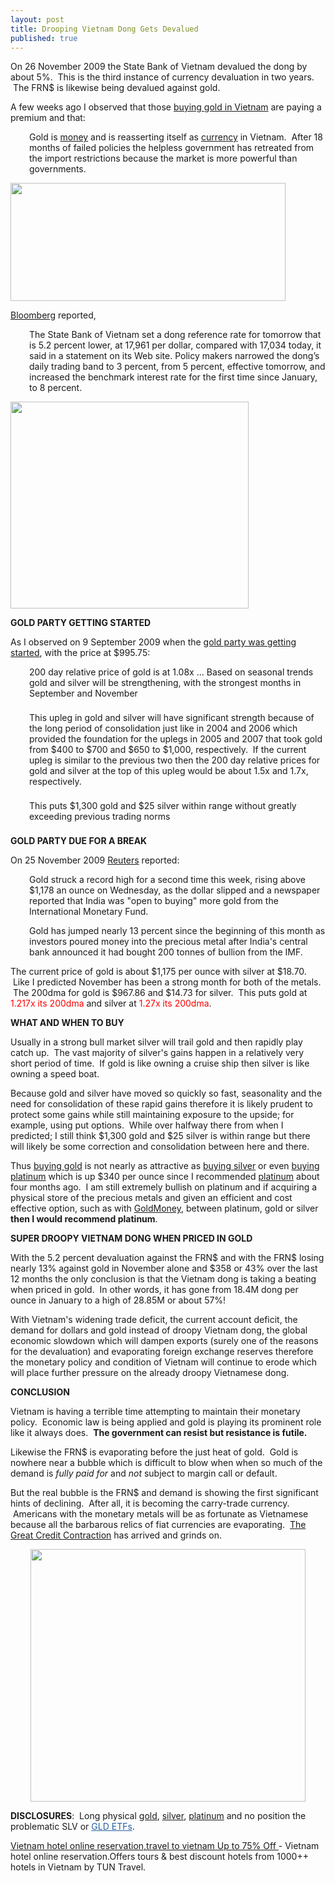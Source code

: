 ```yaml
---
layout: post
title: Drooping Vietnam Dong Gets Devalued
published: true
---
```

<p>On 26 November 2009 the State Bank of Vietnam devalued the dong by about 5%.  This is the third instance of currency devaluation in two years.  The FRN$ is likewise being devalued against gold.</p>
<p>A few weeks ago I observed that those <a title="buying gold in vietnam" href="http://www.runtogold.com/2009/11/gold-already-trading-at-1300-per-ounce/" target="_blank">buying gold in Vietnam</a> are paying a premium and that:</p>
<p style="padding-left: 30px;">Gold is <a title="what is money" href="http://www.greatcreditcontraction.com/what-is-money" target="_blank">money</a> and is reasserting itself as <a title="fiat currency" href="http://www.greatcreditcontraction.com/fiat-currency" target="_blank">currency</a> in Vietnam.  After 18 months of failed policies the helpless government has retreated from the import restrictions because the market is more powerful than governments.</p>
<p><img class="aligncenter" title="vietnam dong" src="{{ site.baseurl }}/images/vietnam-dong.jpg" alt="" width="440" height="189" /></p>
<p><a title="bloomberg" href="http://www.bloomberg.com/apps/news?pid=20601087&amp;sid=a4ZXpp8u_XLc&amp;pos=4#" target="_blank">Bloomberg</a> reported,</p>
<p style="padding-left: 30px;">The State Bank of Vietnam set a dong reference rate for tomorrow that is 5.2 percent lower, at 17,961 per dollar, compared with 17,034 today, it said in a statement on its Web site. Policy makers narrowed the dong’s daily trading band to 3 percent, from 5 percent, effective tomorrow, and increased the benchmark interest rate for the first time since January, to 8 percent.</p>
<p><img class="aligncenter" title="Vietnam dong devaluation" src="{{ site.baseurl }}/images/Vietnam-dong-devaluation.gif" alt="" width="381" height="331" /></p>
<p><strong>GOLD PARTY GETTING STARTED</strong></p>
<p>As I observed on 9 September 2009 when the <a title="gold party" href="http://www.runtogold.com/2009/09/gold-party-barely-started/" target="_blank">gold party was getting started</a>, with the price at $995.75:</p>
<p style="padding-top: 0px; padding-right: 0px; padding-bottom: 0px; padding-left: 30px; margin-top: 0px; margin-right: 0px; margin-bottom: 1.571em; margin-left: 0px;">200 day relative price of gold is at 1.08x … Based on seasonal trends gold and silver will be strengthening, with the strongest months in September and November</p>
<p style="padding-top: 0px; padding-right: 0px; padding-bottom: 0px; padding-left: 30px; margin-top: 0px; margin-right: 0px; margin-bottom: 1.571em; margin-left: 0px;">This upleg in gold and silver will have significant strength because of the long period of consolidation just like in 2004 and 2006 which provided the foundation for the uplegs in 2005 and 2007 that took gold from $400 to $700 and $650 to $1,000, respectively.  If the current upleg is similar to the previous two then the 200 day relative prices for gold and silver at the top of this upleg would be about 1.5x and 1.7x, respectively.</p>
<p style="padding-top: 0px; padding-right: 0px; padding-bottom: 0px; padding-left: 30px; margin-top: 0px; margin-right: 0px; margin-bottom: 1.571em; margin-left: 0px;">This puts $1,300 gold and $25 silver within range without greatly exceeding previous trading norms</p>
<p><strong>GOLD PARTY DUE FOR A BREAK</strong></p>
<p>On 25 November 2009 <a title="reuters" href="http://www.reuters.com/article/goldMktRpt/idUSSP53922820091125" target="_blank">Reuters</a> reported:</p>
<p style="padding-left: 30px;">Gold struck a record high for a second time this week, rising above $1,178 an ounce on Wednesday, as the dollar slipped and a newspaper reported that India was "open to buying" more gold from the International Monetary Fund.</p>
<p style="padding-left: 30px;">Gold has jumped nearly 13 percent since the beginning of this month as investors poured money into the precious metal after India's central bank announced it had bought 200 tonnes of bullion from the IMF.</p>
<p>The current price of gold is about $1,175 per ounce with silver at $18.70.  Like I predicted November has been a strong month for both of the metals.  The 200dma for gold is $967.86 and $14.73 for silver.  This puts gold at <span style="color: #ff0000;">1.217x its 200dma</span> and silver at <span style="color: #ff0000;">1.27x its 200dma</span>.</p>
<p><strong>WHAT AND WHEN TO BUY</strong></p>
<p>Usually in a strong bull market silver will trail gold and then rapidly play catch up.  The vast majority of silver's gains happen in a relatively very short period of time.  If gold is like owning a cruise ship then silver is like owning a speed boat.</p>
<p>Because gold and silver have moved so quickly so fast, seasonality and the need for consolidation of these rapid gains therefore it is likely prudent to protect some gains while still maintaining exposure to the upside; for example, using put options.  While over halfway there from when I predicted; I still think $1,300 gold and $25 silver is within range but there will likely be some correction and consolidation between here and there.</p>
<p>Thus <a title="buying gold" href="http://www.runtogold.com/how-to-buy-gold-or-silver/" target="_blank">buying gold</a> is not nearly as attractive as <a title="buying silver" href="http://www.how-to-buy-silver-safely.com/2009/06/buying-silver/" target="_blank">buying silver</a> or even <a title="buying platinum" href="http://www.how-to-buy-platinum-safely.com/2009/11/buying-platinum/" target="_blank">buying platinum</a> which is up $340 per ounce since I recommended <a title="buy platinum" href="http://www.runtogold.com/2009/07/platinum-liquidity-increases/" target="_blank">platinum</a> about four months ago.  I am still extremely bullish on platinum and if acquiring a physical store of the precious metals and given an efficient and cost effective option, such as with <a title="goldmoney" href="http://www.runtogold.com/goldmoney" target="_blank">GoldMoney</a>, between platinum, gold or silver <strong>then I would recommend platinum</strong>.</p>
<p><strong>SUPER DROOPY VIETNAM DONG WHEN PRICED IN GOLD</strong></p>
<p>With the 5.2 percent devaluation against the FRN$ and with the FRN$ losing nearly 13% against gold in November alone and $358 or 43% over the last 12 months the only conclusion is that the Vietnam dong is taking a beating when priced in gold.  In other words, it has gone from 18.4M dong per ounce in January to a high of 28.85M or about 57%!</p>
<p>With Vietnam's widening trade deficit, the current account deficit, the demand for dollars and gold instead of droopy Vietnam dong, the global economic slowdown which will dampen exports (surely one of the reasons for the devaluation) and evaporating foreign exchange reserves therefore the monetary policy and condition of Vietnam will continue to erode which will place further pressure on the already droopy Vietnamese dong.</p>
<p><strong>CONCLUSION</strong></p>
<p>Vietnam is having a terrible time attempting to maintain their monetary policy.  Economic law is being applied and gold is playing its prominent role like it always does.  <strong>The government can resist but resistance is futile.</strong></p>
<p>Likewise the FRN$ is evaporating before the just heat of gold.  Gold is nowhere near a bubble which is difficult to blow when when so much of the demand is <em>fully paid for</em> and <em>not</em> subject to margin call or default.</p>
<p>But the real bubble is the FRN$ and demand is showing the first significant hints of declining.  After all, it is becoming the carry-trade currency.  Americans with the monetary metals will be as fortunate as Vietnamese because all the barbarous relics of fiat currencies are evaporating.  <a title="credit contraction" href="http://www.creditcontraction.com" target="_blank">The Great Credit Contraction</a> has arrived and grinds on.</p>
<p style="text-align: center;"><a href="http://www.creditcontraction.com" target="_blank"><img class="aligncenter" title="liquidity pyramid" src="{{ site.baseurl }}/images/Liquidity-Pyramid.jpg" alt="" width="440" height="404" /></a></p>
<p><strong>DISCLOSURES</strong>:  Long physical <a title="buy gold" href="http://how-to-buy-gold-safely.com/" target="_blank">gold</a>, <a title="buy silver" href="http://how-to-buy-silver-safely.com/" target="_blank">silver</a>, <a title="buy platinum" href="http://how-to-buy-platinum-safely.com/" target="_blank">platinum</a> and no position the problematic SLV or <a style="text-decoration: underline; color: #2361a1; padding: 0px; margin: 0px;" title="gld etf" href="http://www.runtogold.com/2008/12/a-problem-with-gld-and-slv-etfs/" target="_blank">GLD ETFs</a>.</p>
<p><a href="http://www.viet.travel" target="_blank">Vietnam hotel online reservation,travel to vietnam Up to 75% Off </a> - Vietnam hotel online reservation.Offers tours &amp; best discount hotels from 1000++ hotels in Vietnam by TUN Travel.</p>
